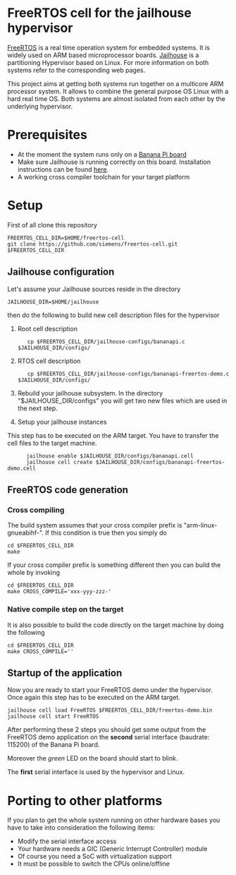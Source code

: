 # FreeRTOS cell for the jailhouse hypervisor

[FreeRTOS](http://www.freertos.org/) is a real time operation system
for embedded systems. It is widely used on ARM based microprocessor boards.
[Jailhouse](https://github.com/siemens/jailhouse) is a partitioning Hypervisor based on Linux.
For more information on both systems refer to the corresponding web pages.

This project aims at getting both systems run together on a multicore ARM processor system.
It allows to combine the general purpose OS Linux with a hard real time OS. Both systems are
almost isolated from each other by the underlying hypervisor.

# Prerequisites

- At the moment the system runs only on a [Banana Pi board](https://www.google.de/#q=banana+pi)
- Make sure Jailhouse is running correctly on this board. Installation instructions can
  be found [here](https://github.com/siemens/jailhouse#setup-on-banana-pi-arm-board).
- A working cross compiler toolchain for your target platform

# Setup

First of all clone this repository

    FREERTOS_CELL_DIR=$HOME/freertos-cell
    git clone https://github.com/siemens/freertos-cell.git $FREERTOS_CELL_DIR

## Jailhouse configuration

Let's assume your Jailhouse sources reside in the directory

    JAILHOUSE_DIR=$HOME/jailhouse
    
then do the following to build new cell description files for the hypervisor

1. Root cell description
    
          cp $FREERTOS_CELL_DIR/jailhouse-configs/bananapi.c $JAILHOUSE_DIR/configs/

2. RTOS cell description

          cp $FREERTOS_CELL_DIR/jailhouse-configs/bananapi-freertos-demo.c $JAILHOUSE_DIR/configs/

3. Rebuild your jailhouse subsystem. In the directory "$JAILHOUSE_DIR/configs" you will get
   two new files which are used in the next step.

4. Setup your jailhouse instances

This step has to be executed on the ARM target. You have to transfer the cell files to the target machine.

          jailhouse enable $JAILHOUSE_DIR/configs/bananapi.cell
          jailhouse cell create $JAILHOUSE_DIR/configs/bananapi-freertos-demo.cell

## FreeRTOS code generation

### Cross compiling

The build system assumes that your cross compiler prefix is "arm-linux-gnueabihf-".
If this condition is true then you simply do

    cd $FREERTOS_CELL_DIR
    make

If your cross compiler prefix is something different then you can build the whole by invoking

    cd $FREERTOS_CELL_DIR
    make CROSS_COMPILE='xxx-yyy-zzz-'

### Native compile step on the target

It is also possible to build the code directly on the target machine by doing the following

    cd $FREERTOS_CELL_DIR
    make CROSS_COMPILE=''

## Startup of the application

Now you are ready to start your FreeRTOS demo under the hypervisor.
Once again this step has to be executed on the ARM target.

    jailhouse cell load FreeRTOS $FREERTOS_CELL_DIR/freertos-demo.bin
    jailhouse cell start FreeRTOS

After performing these 2 steps you should get some output from the FreeRTOS demo application
on the __second__ serial interface (baudrate: 115200) of the Banana Pi board.

Moreover the _green_ LED on the board should start to blink.

The __first__ serial interface is used by the hypervisor and Linux.

# Porting to other platforms

If you plan to get the whole system running on other hardware bases you have to take
into consideration the following items:

- Modify the serial interface access
- Your hardware needs a GIC (Generic Interrupt Controller) module
- Of course you need a SoC with virtualization support
- It must be possible to switch the CPUs online/offline
